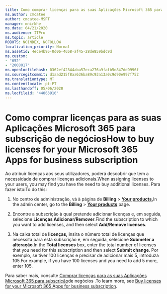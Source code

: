 ```yaml
---
title: Como comprar licenças para as suas Aplicações Microsoft 365 para subscrição de negócios
ms.author: cmcatee
author: cmcatee-MSFT
manager: mnirkhe
ms.date: 04/21/2020
ms.audience: ITPro
ms.topic: article
ROBOTS: NOINDEX, NOFOLLOW
localization_priority: Normal
ms.assetid: 4ece4b95-0d06-4658-af45-28de859bdc9d
ms.custom:
- "652"
- "2000017"
ms.openlocfilehash: 0362ef42344aba57eca276a9fafb5e847dd9996f
ms.sourcegitcommit: d1aad215f8aa636ba89c93a13a0c9d90e997f752
ms.translationtype: MT
ms.contentlocale: pt-PT
ms.lasthandoff: 05/06/2020
ms.locfileid: "44063916"
---
```

# <a name="how-to-buy-licenses-for-your-microsoft-365-apps-for-business-subscription"></a><span data-ttu-id="26f5f-102">Como comprar licenças para as suas Aplicações Microsoft 365 para subscrição de negócios</span><span class="sxs-lookup"><span data-stu-id="26f5f-102">How to buy licenses for your Microsoft 365 Apps for business subscription</span></span>

<span data-ttu-id="26f5f-103">Ao atribuir licenças aos seus utilizadores, poderá descobrir que tem a necessidade de comprar licenças adicionais.</span><span class="sxs-lookup"><span data-stu-id="26f5f-103">When assigning licenses to your users, you may find you have the need to buy additional licenses.</span></span> <span data-ttu-id="26f5f-104">Para fazer isto:</span><span class="sxs-lookup"><span data-stu-id="26f5f-104">To do this:</span></span>
  
1. <span data-ttu-id="26f5f-105">No centro de administração, vá à página de **Billing** \> **[Your products.](https://go.microsoft.com/fwlink/p/?linkid=842054)**</span><span class="sxs-lookup"><span data-stu-id="26f5f-105">In the admin center, go to the **Billing** \> **[Your products](https://go.microsoft.com/fwlink/p/?linkid=842054)** page.</span></span>

2. <span data-ttu-id="26f5f-106">Encontre a subscrição à qual pretende adicionar licenças e, em seguida, selecione **Licenças Adicionar/Remover**.</span><span class="sxs-lookup"><span data-stu-id="26f5f-106">Find the subscription to which you want to add licenses, and then select **Add/Remove licenses**.</span></span>

3. <span data-ttu-id="26f5f-107">Na caixa total de **licenças,** insira o número total de licenças que necessita para esta subscrição e, em seguida, selecione **Submeter a alteração**.</span><span class="sxs-lookup"><span data-stu-id="26f5f-107">In the **Total licenses** box, enter the total number of licenses that you need for this subscription and then select **Submit change**.</span></span> <span data-ttu-id="26f5f-108">Por exemplo, se tiver 100 licenças e precisar de adicionar mais 5, introduza 105.</span><span class="sxs-lookup"><span data-stu-id="26f5f-108">For example, if you have 100 licenses and you need to add 5 more, enter 105.</span></span>

<span data-ttu-id="26f5f-109">Para saber mais, consulte [Comprar licenças para as suas Aplicações Microsoft 365 para subscrição](https://docs.microsoft.com/office365/admin/subscriptions-and-billing/buy-licenses)de negócios .</span><span class="sxs-lookup"><span data-stu-id="26f5f-109">To learn more, see [Buy licenses for your Microsoft 365 Apps for business subscription](https://docs.microsoft.com/office365/admin/subscriptions-and-billing/buy-licenses).</span></span>